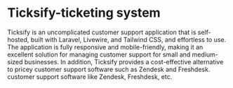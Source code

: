 # Ticksify-ticketing system
 Ticksify is an uncomplicated customer support application that is self-hosted, built with Laravel, Livewire, and Tailwind CSS, and effortless to use. The application is fully responsive and mobile-friendly, making it an excellent solution for managing customer support for small and medium-sized businesses. In addition, Ticksify provides a cost-effective alternative to pricey customer support software such as Zendesk and Freshdesk. customer support software like Zendesk, Freshdesk, etc.
